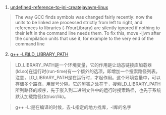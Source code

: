 1. [undefined-reference-to-jni-createjavavm-linux](https://stackoverflow.com/questions/16860021/undefined-reference-to-jni-createjavavm-linux)

> The way GCC finds symbols was changed fairly recently: now the units to be linked are processed strictly from left to right, and references to libraries (-lYourLibrary) are silently ignored if nothing to their left in the command line needs them.
> To fix this, move -ljvm after the compilation units that use it, for example to the very end of the command line


2. [g++ -L和LD_LIBRARY_PATH](https://blog.51cto.com/u_15177889/2727561)

> LD_LIBRARY_PATH是一个环境变量，它的作用是让动态链接库加载器(ld.so)在运行时(run-time)有一个额外的选项，即增加一个搜索路径列表。注意，LD_LIBRARY_PATH是在运行时，才起作用。这个环境变量中，可以存储多个路径，用冒号分隔。它的厉害之处在于，搜索LD_LIBRARY_PATH所列路径的顺序，先于嵌入到二进制文件中的运行时搜索路径，也先于系统默认加载路径(如/usr/lib)。

> g++ -L:是在编译的时候，去-L指定的地方找库，-l库的名字
